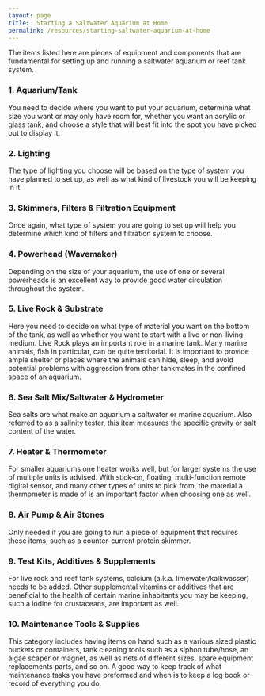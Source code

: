 ```yaml
---
layout: page
title:  Starting a Saltwater Aquarium at Home
permalink: /resources/starting-saltwater-aquarium-at-home
---
```


The items listed here are pieces of equipment and components that are fundamental for setting up and running a saltwater aquarium or reef tank system.

### 1. Aquarium/Tank
You need to decide where you want to put your aquarium, determine what size you want or may only have room for, whether you want an acrylic or glass tank, and choose a style that will best fit into the spot you have picked out to display it.

### 2. Lighting
The type of lighting you choose will be based on the type of system you have planned to set up, as well as what kind of livestock you will be keeping in it.

### 3. Skimmers, Filters & Filtration Equipment
Once again, what type of system you are going to set up will help you determine which kind of filters and filtration system to choose.

### 4. Powerhead (Wavemaker)
Depending on the size of your aquarium, the use of one or several powerheads is an excellent way to provide good water circulation throughout the system.

### 5. Live Rock & Substrate
Here you need to decide on what type of material you want on the bottom of the tank, as well as whether you want to start with a live or non-living medium.
Live Rock plays an important role in a marine tank. Many marine animals, fish in particular, can be quite territorial. It is important to provide ample shelter or places where the animals can hide, sleep, and avoid potential problems with aggression from other tankmates in the confined space of an aquarium.

### 6. Sea Salt Mix/Saltwater & Hydrometer
Sea salts are what make an aquarium a saltwater or marine aquarium. Also referred to as a salinity tester, this item measures the specific gravity or salt content of the water.

### 7. Heater & Thermometer
For smaller aquariums one heater works well, but for larger systems the use of multiple units is advised. With stick-on, floating, multi-function remote digital sensor, and many other types of units to pick from, the material a thermometer is made of is an important factor when choosing one as well.

### 8. Air Pump & Air Stones
Only needed if you are going to run a piece of equipment that requires these items, such as a counter-current protein skimmer.

### 9. Test Kits, Additives & Supplements
For live rock and reef tank systems, calcium (a.k.a. limewater/kalkwasser) needs to be added. Other supplemental vitamins or additives that are beneficial to the health of certain marine inhabitants you may be keeping, such a iodine for crustaceans, are important as well.

### 10. Maintenance Tools & Supplies
This category includes having items on hand such as a various sized plastic buckets or containers, tank cleaning tools such as a siphon tube/hose, an algae scaper or magnet, as well as nets of different sizes, spare equipment replacements parts, and so on. A good way to keep track of what maintenance tasks you have preformed and when is to keep a log book or record of everything you do.